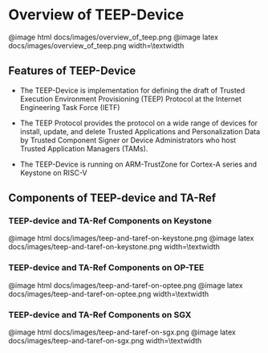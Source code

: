 # Overview of TEEP-Device

@image html docs/images/overview_of_teep.png
@image latex docs/images/overview_of_teep.png width=\textwidth

## Features of TEEP-Device
- The TEEP-Device is implementation for defining the draft of Trusted Execution Environment Provisioning (TEEP) Protocol at the Internet Engineering Task Force (IETF)

- The TEEP Protocol provides the protocol on a wide range of devices for install, update, and delete Trusted Applications and Personalization Data by Trusted Component Signer or Device Administrators who host Trusted Application Managers (TAMs).

- The TEEP-Device is running on ARM-TrustZone for Cortex-A series and Keystone on RISC-V

## Components of TEEP-device and TA-Ref

### TEEP-device and TA-Ref Components on Keystone

@image html docs/images/teep-and-taref-on-keystone.png
@image latex docs/images/teep-and-taref-on-keystone.png width=\textwidth

### TEEP-device and TA-Ref Components on OP-TEE

@image html docs/images/teep-and-taref-on-optee.png
@image latex docs/images/teep-and-taref-on-optee.png width=\textwidth

### TEEP-device and TA-Ref Components on SGX

@image html docs/images/teep-and-taref-on-sgx.png
@image latex docs/images/teep-and-taref-on-sgx.png width=\textwidth

